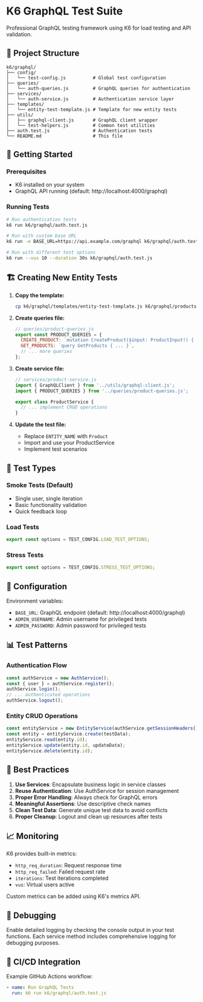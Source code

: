 # K6 GraphQL Test Suite

Professional GraphQL testing framework using K6 for load testing and API validation.

## 📁 Project Structure

```
k6/graphql/
├── config/
│   └── test-config.js          # Global test configuration
├── queries/
│   └── auth-queries.js         # GraphQL queries for authentication
├── services/
│   └── auth-service.js         # Authentication service layer
├── templates/
│   └── entity-test-template.js # Template for new entity tests
├── utils/
│   ├── graphql-client.js       # GraphQL client wrapper
│   └── test-helpers.js         # Common test utilities
├── auth.test.js                # Authentication tests
└── README.md                   # This file
```

## 🚀 Getting Started

### Prerequisites
- K6 installed on your system
- GraphQL API running (default: http://localhost:4000/graphql)

### Running Tests

```bash
# Run authentication tests
k6 run k6/graphql/auth.test.js

# Run with custom base URL
k6 run -e BASE_URL=https://api.example.com/graphql k6/graphql/auth.test.js

# Run with different test options
k6 run --vus 10 --duration 30s k6/graphql/auth.test.js
```

## 🏗️ Creating New Entity Tests

1. **Copy the template:**
   ```bash
   cp k6/graphql/templates/entity-test-template.js k6/graphql/products.test.js
   ```

2. **Create queries file:**
   ```javascript
   // queries/product-queries.js
   export const PRODUCT_QUERIES = {
     CREATE_PRODUCT: `mutation CreateProduct($input: ProductInput!) { ... }`,
     GET_PRODUCTS: `query GetProducts { ... }`,
     // ... more queries
   };
   ```

3. **Create service file:**
   ```javascript
   // services/product-service.js
   import { GraphQLClient } from '../utils/graphql-client.js';
   import { PRODUCT_QUERIES } from '../queries/product-queries.js';
   
   export class ProductService {
     // ... implement CRUD operations
   }
   ```

4. **Update the test file:**
   - Replace `ENTITY_NAME` with `Product`
   - Import and use your ProductService
   - Implement test scenarios

## 🧪 Test Types

### Smoke Tests (Default)
- Single user, single iteration
- Basic functionality validation
- Quick feedback loop

### Load Tests
```javascript
export const options = TEST_CONFIG.LOAD_TEST_OPTIONS;
```

### Stress Tests
```javascript
export const options = TEST_CONFIG.STRESS_TEST_OPTIONS;
```

## 🔧 Configuration

Environment variables:
- `BASE_URL`: GraphQL endpoint (default: http://localhost:4000/graphql)
- `ADMIN_USERNAME`: Admin username for privileged tests
- `ADMIN_PASSWORD`: Admin password for privileged tests

## 📊 Test Patterns

### Authentication Flow
```javascript
const authService = new AuthService();
const { user } = authService.register();
authService.login();
// ... authenticated operations
authService.logout();
```

### Entity CRUD Operations
```javascript
const entityService = new EntityService(authService.getSessionHeaders());
const entity = entityService.create(testData);
entityService.read(entity.id);
entityService.update(entity.id, updateData);
entityService.delete(entity.id);
```

## 🎯 Best Practices

1. **Use Services**: Encapsulate business logic in service classes
2. **Reuse Authentication**: Use AuthService for session management
3. **Proper Error Handling**: Always check for GraphQL errors
4. **Meaningful Assertions**: Use descriptive check names
5. **Clean Test Data**: Generate unique test data to avoid conflicts
6. **Proper Cleanup**: Logout and clean up resources after tests

## 📈 Monitoring

K6 provides built-in metrics:
- `http_req_duration`: Request response time
- `http_req_failed`: Failed request rate
- `iterations`: Test iterations completed
- `vus`: Virtual users active

Custom metrics can be added using K6's metrics API.

## 🐛 Debugging

Enable detailed logging by checking the console output in your test functions. Each service method includes comprehensive logging for debugging purposes.

## 🔄 CI/CD Integration

Example GitHub Actions workflow:
```yaml
- name: Run GraphQL Tests
  run: k6 run k6/graphql/auth.test.js
```